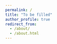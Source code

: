 ```yaml
---
permalink: /
title: "To be filled"
author_profile: true
redirect_from: 
  - /about/
  - /about.html
---
```


